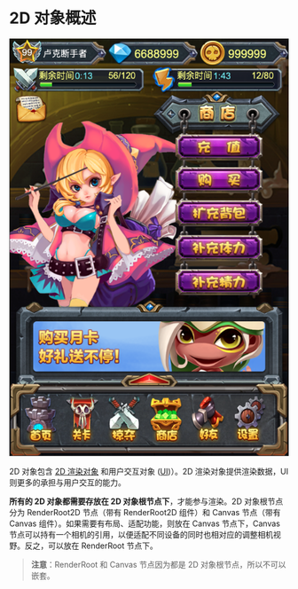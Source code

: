 # 2D 对象概述

![2d-image](2d-image.png)

2D 对象包含 [2D 渲染对象](2d-render/index.md) 和用户交互对象 ([UI](../ui-system/index.md))）。2D 渲染对象提供渲染数据，UI 则更多的承担与用户交互的能力。

**所有的 2D 对象都需要存放在 2D 对象根节点下**，才能参与渲染。2D 对象根节点分为 RenderRoot2D 节点（带有 RenderRoot2D 组件）和 Canvas 节点（带有 Canvas 组件）。如果需要有布局、适配功能，则放在 Canvas 节点下，Canvas 节点可以持有一个相机的引用，以便适配不同设备的同时也相对应的调整相机视野。反之，可以放在 RenderRoot 节点下。

> **注意**：RenderRoot 和 Canvas 节点因为都是 2D 对象根节点，所以不可以嵌套。

